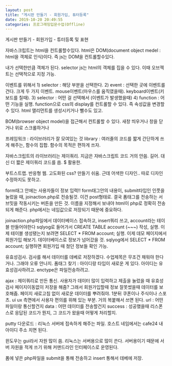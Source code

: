 ```yaml
---
layout: post
title: "게시판 만들기 - 회원가입, 튜터등록"
date: 2019-10-20 20:49:55
categories: 프로그래밍입문수업(Offline)
---
```

게시판 만들기
	- 회원가입
	- 튜터등록 및 표현

자바스크립트는 html을 컨트롤할수있다.
html은 DOM(document object medel : html을 객체로 인식)이다. 즉 js는 DOM을 컨트롤할수있다.

내가 선택한만큼 객체가 된다. selector
js는 html의 객체를 집을 수 있다. 이때 오브젝트는 선택적으로 지정 가능.

이벤트를 위해서
	1) selector : 해당 부분을 선택한다.
	2) event : 선택한 곳에 이벤트를 건다.
크게 두 가지 이벤트. mouse이벤트(마우스를 움직였을때). keyboard이벤트(키보드를 칠때).
	3) selector : 어떤 걸 선택해서 (이벤트가 발생했을때)
	4) function : 어떤 기능을 실행. function으로 css의 display를 컨트롤할 수 있다. 즉 속성값을 변경할 수 있다. html 앨리먼트를 생성시키거나 뺄수도 있고.

BOM(browser object model)을 접근해서 컨트롤할 수 있다.
새창 띄우거나 창을 닫거나 위로 스크롤하거나

프레임워크 : 라이브러리가 잘 모여있는 것
library : 여러줄의 코드를 짧게 간단하게 쓰게 해주는, 함수의 집합.
함수의 목적은 편하게 쓰자.

자바스크립트의 라이브러리는 제이쿼리.
지금은 자바스크립트 코드 거의 안씀. 길어. 대신 더 짧은 제이쿼리 코드를 씀. $ 활용한.

부트스트랩. 반응형 웹. 고도화된 css?
만들기 쉬움. 근데 어색한 디자인.. 따로 디자인 수정하지도 못하고.

form태그 안에는 사용자들이 정보 입력!!
form태그안의 내용이, submit타입인 인풋을 눌렀을 때,  joinaction.php로 전송될것. 이건 post형태로.
결국 폼태그를 전송하는 서브밋을 작동시키는 버튼을 만든 것.
이름을 지정해서 보내야 html이 php로 정확히 전송되게 해준다. php에서는 네임값으로 저장되기 때문에 중요하다.

joinaction.php파일에서
데이터베이스 접속하고,
insert쿼리 쓰고,
account라는 테이블 만들어야한다
sqlyog로 들어가서 CREATE TABLE account (~~~) 작성, 실행.
이제 테이블 생성됐는지 보려면 SELECT * FROM account; 실행.
이제 데모 페이지에서 회원가입 해보기.
데이터베이스로 정보가 넘어갔을 것.
sqlyog에서 SELECT * FROM account;  실행하면 회원가입 때 쳤던 정보들 확인 가능.

유효성검사. 검사를 해서 데이터를 데베로 저장하겠다. 수업제목은 무조건 채워야 한다거나. 그래야 오류 안나지.
폼태그 찾기 : 아이디랑 타입이 새로운 게 있다.
아이디는 유효성검사하려고.
enctype은 파일전송하려고.


ajax : 제이쿼리로 만든 통신.
사용자가 데이터 많이 입력하고 제출을 눌렀을 때
유효성검사
페이지이동없이 저장을 해줌? 그래서 회원가입할때 정보 잘못썼을때 데이터를 보호해줌.
페이지 새로고침 없이 새로운 데이터를 뿌려줘야. 1분뒤 쿠폰이나 주식이나 스포츠.
ui ux 측면에서 사용자 편의를 위해 있는 부분.
거의 복붙해서 쓰면 된다.
url : 어떤 파일이랑 통신할건지
data : 어떤 데이터를 전송할건지
success : 성공했을때 리스폰스로 응답된 코드가 뭔지, 그 코드가 왔을때 어떻게 처리할지.


putty 다운로드 : 리눅스 서버에 접속하게 해주는 파일.
호스트 네임에서는 cafe24 내 아이디 주소 치면 된다.

윈도우는 gui라서 자원 많이 씀.
리눅스는 서버용으로 많이 쓴다. 서버용이기 때문에 서버 자원을 적게 쓰기 위해 커맨드라인 인터페이스로 운영된다.


폼에 넣은 php파일을 submit을 통해 전송하고 insert 통해서 데베에 저장.
